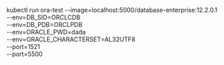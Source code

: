 kubectl run ora-test --image=localhost:5000/database-enterprise:12.2.0.1 \
--env=DB_SID=ORCLCDB \
--env=DB_PDB=ORCLPDB \
--env=ORACLE_PWD=dada \
--env=ORACLE_CHARACTERSET=AL32UTF8 \
--port=1521 \
--port=5500